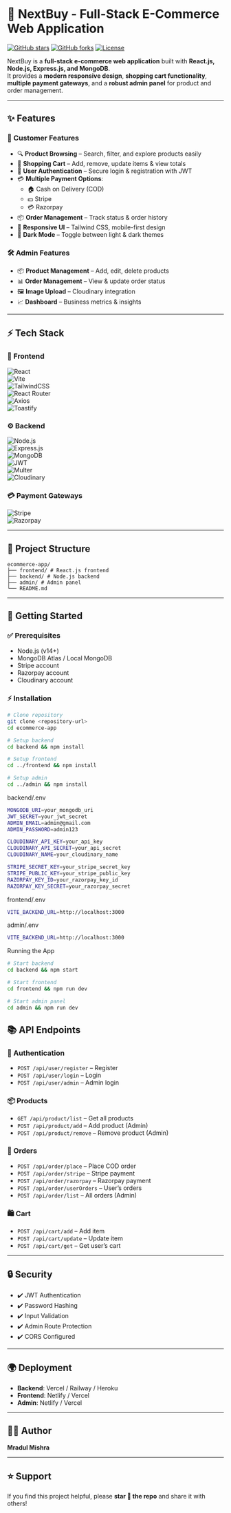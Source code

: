 # 🛒 NextBuy - Full-Stack E-Commerce Web Application

[![GitHub stars](https://img.shields.io/github/stars/your-username/NextBuy?style=social)](https://github.com/your-username/NextBuy/stargazers)
[![GitHub forks](https://img.shields.io/github/forks/your-username/NextBuy?style=social)](https://github.com/your-username/NextBuy/network)
[![License](https://img.shields.io/badge/License-MIT-blue)](LICENSE)

NextBuy is a **full-stack e-commerce web application** built with **React.js, Node.js, Express.js, and MongoDB**.  
It provides a **modern responsive design**, **shopping cart functionality**, **multiple payment gateways**, and a **robust admin panel** for product and order management.

---

## ✨ Features

### 👤 Customer Features
- 🔍 **Product Browsing** – Search, filter, and explore products easily  
- 🛒 **Shopping Cart** – Add, remove, update items & view totals  
- 🔑 **User Authentication** – Secure login & registration with JWT  
- 💳 **Multiple Payment Options**:
  - 🏠 Cash on Delivery (COD)  
  - 💵 Stripe  
  - 💳 Razorpay  
- 📦 **Order Management** – Track status & order history  
- 📱 **Responsive UI** – Tailwind CSS, mobile-first design  
- 🌙 **Dark Mode** – Toggle between light & dark themes  

### 🛠️ Admin Features
- 📦 **Product Management** – Add, edit, delete products  
- 📊 **Order Management** – View & update order status  
- 🖼️ **Image Upload** – Cloudinary integration  
- 📈 **Dashboard** – Business metrics & insights  

---

## ⚡ Tech Stack

### 🎨 Frontend
![React](https://img.shields.io/badge/React-61DBFB?style=for-the-badge&logo=react&logoColor=black)  
![Vite](https://img.shields.io/badge/Vite-646CFF?style=for-the-badge&logo=vite&logoColor=white)  
![TailwindCSS](https://img.shields.io/badge/Tailwind_CSS-38B2AC?style=for-the-badge&logo=tailwind-css&logoColor=white)  
![React Router](https://img.shields.io/badge/React_Router-CA4245?style=for-the-badge&logo=react-router&logoColor=white)  
![Axios](https://img.shields.io/badge/Axios-5A29E4?style=for-the-badge&logo=axios&logoColor=white)  
![Toastify](https://img.shields.io/badge/React_Toastify-FF6F61?style=for-the-badge&logo=react&logoColor=white)  

### ⚙️ Backend
![Node.js](https://img.shields.io/badge/Node.js-339933?style=for-the-badge&logo=node-dot-js&logoColor=white)  
![Express.js](https://img.shields.io/badge/Express.js-000000?style=for-the-badge&logo=express&logoColor=white)  
![MongoDB](https://img.shields.io/badge/MongoDB-4DB33D?style=for-the-badge&logo=mongodb&logoColor=white)  
![JWT](https://img.shields.io/badge/JWT-000000?style=for-the-badge&logo=jsonwebtokens&logoColor=white)  
![Multer](https://img.shields.io/badge/Multer-FFCA28?style=for-the-badge&logo=node-dot-js&logoColor=black)  
![Cloudinary](https://img.shields.io/badge/Cloudinary-4285F4?style=for-the-badge&logo=cloudinary&logoColor=white)  

### 💳 Payment Gateways
![Stripe](https://img.shields.io/badge/Stripe-008CDD?style=for-the-badge&logo=stripe&logoColor=white)  
![Razorpay](https://img.shields.io/badge/Razorpay-0C9D58?style=for-the-badge&logo=razorpay&logoColor=white)  

---


## 📂 Project Structure
```
ecommerce-app/
├── frontend/ # React.js frontend
├── backend/ # Node.js backend
├── admin/ # Admin panel
└── README.md
```

---

## 🚀 Getting Started

### ✅ Prerequisites
- Node.js (v14+)  
- MongoDB Atlas / Local MongoDB  
- Stripe account  
- Razorpay account  
- Cloudinary account  

### ⚡ Installation
```bash
# Clone repository
git clone <repository-url>
cd ecommerce-app

# Setup backend
cd backend && npm install

# Setup frontend
cd ../frontend && npm install

# Setup admin
cd ../admin && npm install
```
backend/.env
```bash
MONGODB_URI=your_mongodb_uri
JWT_SECRET=your_jwt_secret
ADMIN_EMAIL=admin@gmail.com
ADMIN_PASSWORD=admin123

CLOUDINARY_API_KEY=your_api_key
CLOUDINARY_API_SECRET=your_api_secret
CLOUDINARY_NAME=your_cloudinary_name

STRIPE_SECRET_KEY=your_stripe_secret_key
STRIPE_PUBLIC_KEY=your_stripe_public_key
RAZORPAY_KEY_ID=your_razorpay_key_id
RAZORPAY_KEY_SECRET=your_razorpay_secret

```
frontend/.env
```bash
VITE_BACKEND_URL=http://localhost:3000
```

admin/.env
```bash
VITE_BACKEND_URL=http://localhost:3000
```
Running the App
```bash
# Start backend
cd backend && npm start

# Start frontend
cd frontend && npm run dev

# Start admin panel
cd admin && npm run dev
```
## 📚 API Endpoints

### 🔑 Authentication
- `POST /api/user/register` – Register  
- `POST /api/user/login` – Login  
- `POST /api/user/admin` – Admin login  

### 📦 Products
- `GET /api/product/list` – Get all products  
- `POST /api/product/add` – Add product (Admin)  
- `POST /api/product/remove` – Remove product (Admin)  

### 🛒 Orders
- `POST /api/order/place` – Place COD order  
- `POST /api/order/stripe` – Stripe payment  
- `POST /api/order/razorpay` – Razorpay payment  
- `POST /api/order/userOrders` – User’s orders  
- `POST /api/order/list` – All orders (Admin)  

### 🛍️ Cart
- `POST /api/cart/add` – Add item  
- `POST /api/cart/update` – Update item  
- `POST /api/cart/get` – Get user’s cart  

---

## 🔒 Security
- ✔️ JWT Authentication  
- ✔️ Password Hashing  
- ✔️ Input Validation  
- ✔️ Admin Route Protection  
- ✔️ CORS Configured  

---

## 🌍 Deployment
- **Backend**: Vercel / Railway / Heroku  
- **Frontend**: Netlify / Vercel  
- **Admin**: Netlify / Vercel  

---

## 👨‍💻 Author
**Mradul Mishra**  

---

## ⭐ Support
If you find this project helpful, please **star 🌟 the repo** and share it with others!  


